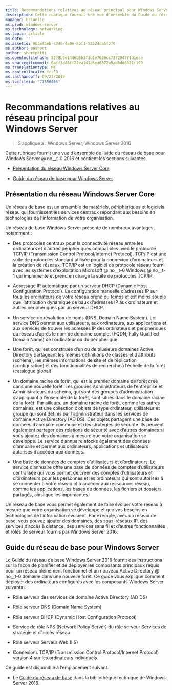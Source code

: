 ```yaml
---
title: Recommandations relatives au réseau principal pour Windows Server
description: Cette rubrique fournit une vue d’ensemble du Guide du réseau de base, qui vous permet de planifier et de déployer les composants principaux requis pour un réseau pleinement fonctionnel et un nouveau domaine de Active Directory dans une nouvelle forêt avec Windows Server 2016
manager: brianlic
ms.prod: windows-server
ms.technology: networking
ms.topic: article
ms.date: ''
ms.assetid: 9b3ef3eb-4246-4e0e-8bf1-53224ca5f2f9
ms.author: pashort
author: shortpatti
ms.openlocfilehash: 52f8b9e1446b5b3f3b1e7060cc737204771d1eae
ms.sourcegitcommit: 6aff3d88ff22ea141a6ea6572a5ad8dd6321f199
ms.translationtype: MT
ms.contentlocale: fr-FR
ms.lasthandoff: 09/27/2019
ms.locfileid: "71356065"
---
```

# <a name="core-network-guidance-for-windows-server"></a>Recommandations relatives au réseau principal pour Windows Server

>S’applique à : Windows Server, Windows Server 2016

Cette rubrique fournit une vue d’ensemble de l’aide du réseau de base pour Windows Server @ no__t-0 2016 et contient les sections suivantes.  
  
-   [Présentation du réseau Windows Server Core](#bkmk_intro)  
  
-   [Guide du réseau de base pour Windows Server](#bkmk_core)  
  
## <a name="bkmk_intro"></a>Présentation du réseau Windows Server Core

Un réseau de base est un ensemble de matériels, périphériques et logiciels réseau qui fournissent les services centraux répondant aux besoins en technologies de l’information de votre organisation.

Un réseau de base Windows Server présente de nombreux avantages, notamment :

- Des protocoles centraux pour la connectivité réseau entre les ordinateurs et d’autres périphériques compatibles avec le protocole TCP/IP (Transmission Control Protocol/Internet Protocol). TCP/IP est une suite de protocoles standard utilisée pour la connexion d’ordinateurs et la création de réseaux. TCP/IP est un logiciel de protocole réseau fourni avec les systèmes d’exploitation Microsoft @ no__t-0 Windows @ no__t-1 qui implémente et prend en charge la suite de protocoles TCP/IP.

- Adressage IP automatique par un serveur DHCP (Dynamic Host Configuration Protocol). La configuration manuelle d’adresses IP sur tous les ordinateurs de votre réseau prend du temps et est moins souple que l’attribution dynamique de baux d’adresses IP aux ordinateurs et autres périphériques par un serveur DHCP.

- Un service de résolution de noms (DNS, Domain Name System). Le service DNS permet aux utilisateurs, aux ordinateurs, aux applications et aux services de trouver les adresses IP des ordinateurs et périphériques du réseau d’après le nom de domaine complet (FQDN, Fully Qualified Domain Name) de l’ordinateur ou du périphérique.

- Une forêt, qui est constituée d’un ou de plusieurs domaines Active Directory partageant les mêmes définitions de classes et d’attributs (schéma), les mêmes informations de site et de réplication (configuration) et des fonctionnalités de recherche à l’échelle de la forêt (catalogue global).

- Un domaine racine de forêt, qui est le premier domaine de forêt créé dans une nouvelle forêt. Les groupes Administrateurs de l’entreprise et Administrateurs du schéma, qui sont des groupes d’administration s’appliquant à l’ensemble de la forêt, sont situés dans le domaine racine de la forêt. Par ailleurs, un domaine racine de forêt, comme les autres domaines, est une collection d’objets de type ordinateur, utilisateur et groupe qui sont définis par l’administrateur dans les services de domaine Active Directory (AD DS). Ces objets partagent une base de données d’annuaire commune et des stratégies de sécurité. Ils peuvent également partager des relations de sécurité avec d’autres domaines si vous ajoutez des domaines à mesure que votre organisation se développe. Le service d’annuaire stocke également des données d’annuaire et permet aux ordinateurs, applications et utilisateurs autorisés d’accéder aux données.

- Une base de données de comptes d’utilisateurs et d’ordinateurs. Le service d’annuaire offre une base de données de comptes d’utilisateurs centralisée qui vous permet de créer des comptes d’utilisateurs et d’ordinateurs pour les personnes et les ordinateurs qui sont autorisés à se connecter à votre réseau et à accéder aux ressources réseau, comme les applications, les bases de données, les fichiers et dossiers partagés, ainsi que les imprimantes.

Un réseau de base vous permet également de faire évoluer votre réseau à mesure que votre organisation se développe et que vos besoins en technologies de l’information évoluent. Par exemple, avec un réseau de base, vous pouvez ajouter des domaines, des sous-réseaux IP, des services d’accès à distance, des services sans fil et d’autres fonctionnalités et rôles de serveur fournis par Windows Server 2016.

## <a name="bkmk_core"></a>Guide du réseau de base pour Windows Server

Le Guide du réseau de base Windows Server 2016 fournit des instructions sur la façon de planifier et de déployer les composants principaux requis pour un réseau pleinement fonctionnel et un nouveau Active Directory @ no__t-0 domaine dans une nouvelle forêt. Ce guide vous explique comment déployer des ordinateurs configurés avec les composants Windows Server suivants :

- Rôle serveur des services de domaine Active Directory (AD DS)

- Rôle serveur DNS (Domain Name System)

- Rôle serveur DHCP (Dynamic Host Configuration Protocol)

- Service de rôle NPS (Network Policy Server) du rôle serveur Services de stratégie et d’accès réseau

- Rôle serveur Serveur Web (IIS)

- Connexions TCP/IP (Transmission Control Protocol/Internet Protocol) version 4 sur les ordinateurs individuels

Ce guide est disponible à l’emplacement suivant.

- Le [Guide du réseau de base](../core-network-guide/Core-Network-Guide.md) dans la bibliothèque technique de Windows Server 2016.
  


